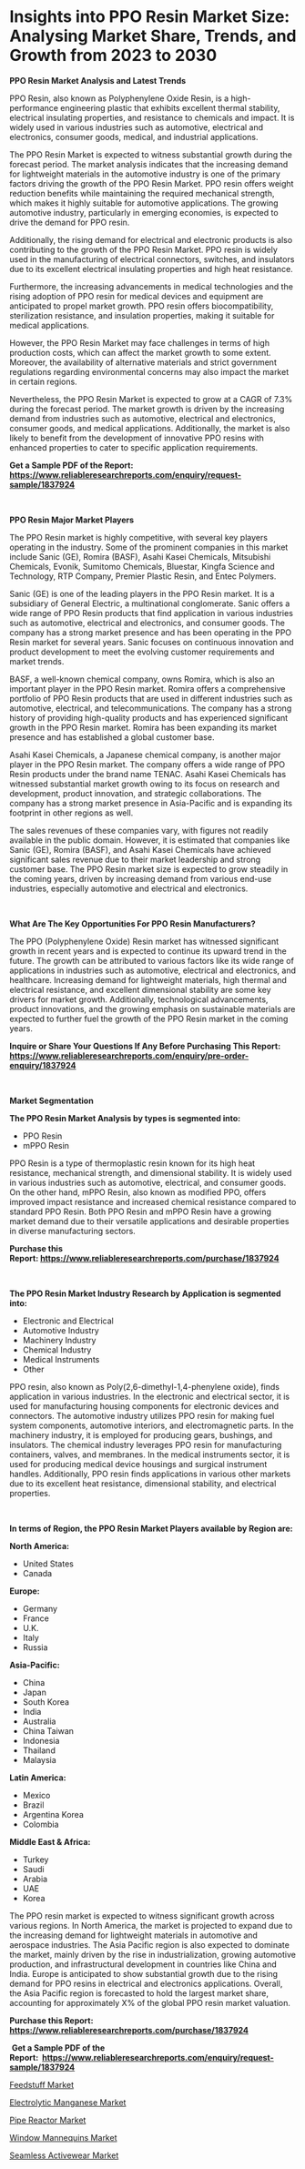 <p><h1>Insights into PPO Resin Market Size: Analysing Market Share, Trends, and Growth from 2023 to 2030</h1></p><p><strong>PPO Resin Market Analysis and Latest Trends</strong></p>
<p><p>PPO Resin, also known as Polyphenylene Oxide Resin, is a high-performance engineering plastic that exhibits excellent thermal stability, electrical insulating properties, and resistance to chemicals and impact. It is widely used in various industries such as automotive, electrical and electronics, consumer goods, medical, and industrial applications.</p><p>The PPO Resin Market is expected to witness substantial growth during the forecast period. The market analysis indicates that the increasing demand for lightweight materials in the automotive industry is one of the primary factors driving the growth of the PPO Resin Market. PPO resin offers weight reduction benefits while maintaining the required mechanical strength, which makes it highly suitable for automotive applications. The growing automotive industry, particularly in emerging economies, is expected to drive the demand for PPO resin.</p><p>Additionally, the rising demand for electrical and electronic products is also contributing to the growth of the PPO Resin Market. PPO resin is widely used in the manufacturing of electrical connectors, switches, and insulators due to its excellent electrical insulating properties and high heat resistance.</p><p>Furthermore, the increasing advancements in medical technologies and the rising adoption of PPO resin for medical devices and equipment are anticipated to propel market growth. PPO resin offers biocompatibility, sterilization resistance, and insulation properties, making it suitable for medical applications.</p><p>However, the PPO Resin Market may face challenges in terms of high production costs, which can affect the market growth to some extent. Moreover, the availability of alternative materials and strict government regulations regarding environmental concerns may also impact the market in certain regions.</p><p>Nevertheless, the PPO Resin Market is expected to grow at a CAGR of 7.3% during the forecast period. The market growth is driven by the increasing demand from industries such as automotive, electrical and electronics, consumer goods, and medical applications. Additionally, the market is also likely to benefit from the development of innovative PPO resins with enhanced properties to cater to specific application requirements.</p></p>
<p><strong>Get a Sample PDF of the Report:&nbsp; <a href="https://www.reliableresearchreports.com/enquiry/request-sample/1837924">https://www.reliableresearchreports.com/enquiry/request-sample/1837924</a></strong></p>
<p>&nbsp;</p>
<p><strong>PPO Resin Major Market Players</strong></p>
<p><p>The PPO Resin market is highly competitive, with several key players operating in the industry. Some of the prominent companies in this market include Sanic (GE), Romira (BASF), Asahi Kasei Chemicals, Mitsubishi Chemicals, Evonik, Sumitomo Chemicals, Bluestar, Kingfa Science and Technology, RTP Company, Premier Plastic Resin, and Entec Polymers.</p><p>Sanic (GE) is one of the leading players in the PPO Resin market. It is a subsidiary of General Electric, a multinational conglomerate. Sanic offers a wide range of PPO Resin products that find application in various industries such as automotive, electrical and electronics, and consumer goods. The company has a strong market presence and has been operating in the PPO Resin market for several years. Sanic focuses on continuous innovation and product development to meet the evolving customer requirements and market trends.</p><p>BASF, a well-known chemical company, owns Romira, which is also an important player in the PPO Resin market. Romira offers a comprehensive portfolio of PPO Resin products that are used in different industries such as automotive, electrical, and telecommunications. The company has a strong history of providing high-quality products and has experienced significant growth in the PPO Resin market. Romira has been expanding its market presence and has established a global customer base.</p><p>Asahi Kasei Chemicals, a Japanese chemical company, is another major player in the PPO Resin market. The company offers a wide range of PPO Resin products under the brand name TENAC. Asahi Kasei Chemicals has witnessed substantial market growth owing to its focus on research and development, product innovation, and strategic collaborations. The company has a strong market presence in Asia-Pacific and is expanding its footprint in other regions as well.</p><p>The sales revenues of these companies vary, with figures not readily available in the public domain. However, it is estimated that companies like Sanic (GE), Romira (BASF), and Asahi Kasei Chemicals have achieved significant sales revenue due to their market leadership and strong customer base. The PPO Resin market size is expected to grow steadily in the coming years, driven by increasing demand from various end-use industries, especially automotive and electrical and electronics.</p></p>
<p>&nbsp;</p>
<p><strong>What Are The Key Opportunities For PPO Resin Manufacturers?</strong></p>
<p><p>The PPO (Polyphenylene Oxide) Resin market has witnessed significant growth in recent years and is expected to continue its upward trend in the future. The growth can be attributed to various factors like its wide range of applications in industries such as automotive, electrical and electronics, and healthcare. Increasing demand for lightweight materials, high thermal and electrical resistance, and excellent dimensional stability are some key drivers for market growth. Additionally, technological advancements, product innovations, and the growing emphasis on sustainable materials are expected to further fuel the growth of the PPO Resin market in the coming years.</p></p>
<p><strong>Inquire or Share Your Questions If Any Before Purchasing This Report: <a href="https://www.reliableresearchreports.com/enquiry/pre-order-enquiry/1837924">https://www.reliableresearchreports.com/enquiry/pre-order-enquiry/1837924</a></strong></p>
<p>&nbsp;</p>
<p><strong>Market Segmentation</strong></p>
<p><strong>The PPO Resin Market Analysis by types is segmented into:</strong></p>
<p><ul><li>PPO Resin</li><li>mPPO Resin</li></ul></p>
<p><p>PPO Resin is a type of thermoplastic resin known for its high heat resistance, mechanical strength, and dimensional stability. It is widely used in various industries such as automotive, electrical, and consumer goods. On the other hand, mPPO Resin, also known as modified PPO, offers improved impact resistance and increased chemical resistance compared to standard PPO Resin. Both PPO Resin and mPPO Resin have a growing market demand due to their versatile applications and desirable properties in diverse manufacturing sectors.</p></p>
<p><strong>Purchase this Report:&nbsp;<a href="https://www.reliableresearchreports.com/purchase/1837924">https://www.reliableresearchreports.com/purchase/1837924</a></strong></p>
<p>&nbsp;</p>
<p><strong>The PPO Resin Market Industry Research by Application is segmented into:</strong></p>
<p><ul><li>Electronic and Electrical</li><li>Automotive Industry</li><li>Machinery Industry</li><li>Chemical Industry</li><li>Medical Instruments</li><li>Other</li></ul></p>
<p><p>PPO resin, also known as Poly(2,6-dimethyl-1,4-phenylene oxide), finds application in various industries. In the electronic and electrical sector, it is used for manufacturing housing components for electronic devices and connectors. The automotive industry utilizes PPO resin for making fuel system components, automotive interiors, and electromagnetic parts. In the machinery industry, it is employed for producing gears, bushings, and insulators. The chemical industry leverages PPO resin for manufacturing containers, valves, and membranes. In the medical instruments sector, it is used for producing medical device housings and surgical instrument handles. Additionally, PPO resin finds applications in various other markets due to its excellent heat resistance, dimensional stability, and electrical properties.</p></p>
<p>&nbsp;</p>
<p><strong>In terms of Region, the PPO Resin Market Players available by Region are:</strong></p>
<p>
    <p> <strong> North America: </strong>
        <ul>
            <li>United States</li>
            <li>Canada</li>
        </ul>
        </p> 
    <p> <strong> Europe: </strong>
        <ul>
            <li>Germany</li>
            <li>France</li>
            <li>U.K.</li>
            <li>Italy</li>
            <li>Russia</li>
        </ul>
        </p> 
    <p> <strong> Asia-Pacific: </strong>
        <ul>
            <li>China</li>
            <li>Japan</li>
            <li>South Korea</li>
            <li>India</li>
            <li>Australia</li>
            <li>China Taiwan</li>
            <li>Indonesia</li>
            <li>Thailand</li>
            <li>Malaysia</li>
        </ul>
        </p> 
    <p> <strong> Latin America: </strong>
        <ul>
            <li>Mexico</li>
            <li>Brazil</li>
            <li>Argentina Korea</li>
            <li>Colombia</li>
        </ul>
        </p> 
    <p> <strong> Middle East & Africa: </strong>
        <ul>
            <li>Turkey</li>
            <li>Saudi</li>
            <li>Arabia</li>
            <li>UAE</li>
            <li>Korea</li>
        </ul>
    </p>
    </p>
<p><p>The PPO resin market is expected to witness significant growth across various regions. In North America, the market is projected to expand due to the increasing demand for lightweight materials in automotive and aerospace industries. The Asia Pacific region is also expected to dominate the market, mainly driven by the rise in industrialization, growing automotive production, and infrastructural development in countries like China and India. Europe is anticipated to show substantial growth due to the rising demand for PPO resins in electrical and electronics applications. Overall, the Asia Pacific region is forecasted to hold the largest market share, accounting for approximately X% of the global PPO resin market valuation.</p></p>
<p><strong>Purchase this Report: <a href="https://www.reliableresearchreports.com/purchase/1837924">https://www.reliableresearchreports.com/purchase/1837924</a></strong></p>
<p>&nbsp;<strong>Get a Sample PDF of the Report:&nbsp;&nbsp;<a href="https://www.reliableresearchreports.com/enquiry/request-sample/1837924">https://www.reliableresearchreports.com/enquiry/request-sample/1837924</a></strong></p>
<p><strong></strong></p>
<p><p><a href="https://github.com/vimar16th/Market-Research-Report-List-1/blob/main/feedstuff-market.md">Feedstuff Market</a></p><p><a href="https://github.com/sofayahoo2023/Market-Research-Report-List-1/blob/main/electrolytic-manganese-market.md">Electrolytic Manganese Market</a></p><p><a href="https://medium.com/@guyskiles1918/pipe-reactor-market-research-report-its-history-and-forecast-2023-to-2030-f26b5b8946d6">Pipe Reactor Market</a></p><p><a href="https://medium.com/@hesterorn1944/window-mannequins-market-trends-forecast-and-competitive-analysis-to-2030-661d736a064a">Window Mannequins Market</a></p><p><a href="https://medium.com/@tobyyundt2023/seamless-activewear-market-insight-market-trends-growth-forecasted-from-2023-to-2030-28eeafc7ab8d">Seamless Activewear Market</a></p></p>
